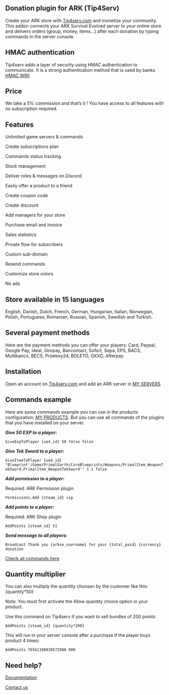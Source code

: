 ## Donation plugin for ARK (Tip4Serv)

Create your ARK store with [Tip4serv.com](https://tip4serv.com/?ads=github) and monetize your community.
This addon connects your ARK Survival Evolved server to your online store and delivers orders (group, money, items...) after each donation by typing commands in the server console.

## HMAC authentication

Tip4serv adds a layer of security using HMAC authentication to communicate. It is a strong authentication method that is used by banks [HMAC WIKI](https://en.wikipedia.org/wiki/HMAC)

## Price

We take a 5% commission and that’s it ! You have access to all features with no subscription required.

## Features

Unlimited game servers & commands

Create subscriptions plan

Commands status tracking

Stock management

Deliver roles & messages on Discord

Easily offer a product to a friend

Create coupon code

Create discount

Add managers for your store

Purchase email and invoice

Sales statistics

Private flow for subscribers

Custom sub-domain

Resend commands

Customize store colors

No ads

## Store available in 15 languages

English, Danish, Dutch, French, German, Hungarian, Italian, Norwegian, Polish, Portuguese, Romanian, Russian, Spanish, Swedish and Turkish.

## Several payment methods

Here are the payment methods you can offer your players: Card, Paypal, Google Pay, Ideal, Giropay, Bancontact, Sofort, Sepa, EPS, BACS, Multibanco, BECS, Przelexy24, BOLETO, OXXO, Afterpay.

## Installation

Open an account on [Tip4serv.com](https://tip4serv.com/?ads=github) and add an ARK server in [MY SERVERS](https://tip4serv.com/dashboard/my-servers)

## Commands example

Here are some commands example you can use in the products configuration: [MY PRODUCTS](https://tip4serv.com/dashboard/my-products).
But you can use all commands of the plugins that you have installed on your server.

***Give 50 EXP to a player:***

`GiveExpToPlayer {ue4_id} 50 false false`

***Give Tek Sword to a player:***

`GiveItemToPlayer {ue4_id} "Blueprint'/Game/PrimalEarth/CoreBlueprints/Weapons/PrimalItem_WeaponTekSword.PrimalItem_WeaponTekSword'" 1 1 false`

***Add permission to a player:***

Required: ARK Permission plugin

`Permissions.Add {steam_id} vip`

***Add points to a player:***

Required: ARK Shop plugin

`AddPoints {steam_id} 51`

***Send message to all players:***

`Broadcast Thank you {arkse_username} for your {total_paid} {currency} donation`

[Check all commands here](https://arkids.net/commands)

## Quantity multiplier

You can also multiply the quantity choosen by the customer like this: {quantity*50}

Note: You must first activate the Allow quantity choice option in your product.

Use this command on Tip4serv if you want to sell bundles of 200 points:

`AddPoints {steam_id} {quantity*200}`

This will run in your server console after a purchase if the player buys product 4 times:

`AddPoints 76561198030572988 800`

## Need help?

[Documentation](https://docs.tip4serv.com)

[Contact us](https://tip4serv.com/contact)
